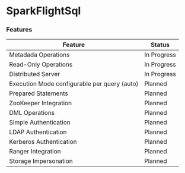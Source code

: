 # SparkFlightSql

### Features
| Feature                                      | Status      |
|----------------------------------------------|-------------|
| Metadada Operations                          | In Progress |
| Read-Only Operations                         | In Progress |
| Distributed Server                           | In Progress |
| Execution Mode configurable per query (auto) | Planned     |
| Prepared Statements                          | Planned     |
| ZooKeeper Integration                        | Planned     |
| DML Operations                               | Planned     |
| Simple Authentication                        | Planned     |
| LDAP Authentication                          | Planned     |
| Kerberos Authentication                      | Planned     |
| Ranger Integration                           | Planned     |
| Storage Impersonation                        | Planned     |